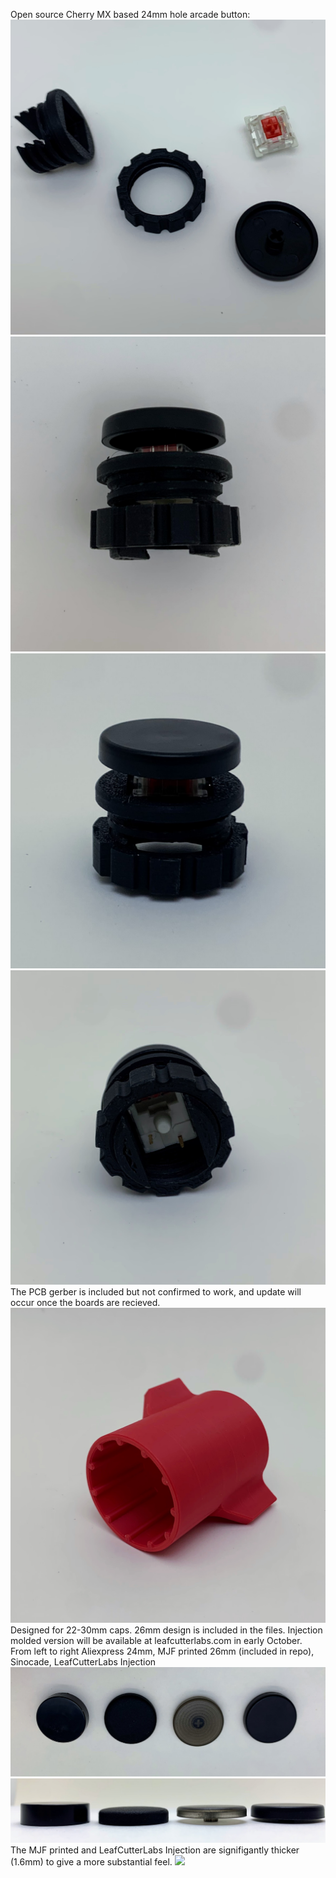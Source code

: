 Open source Cherry MX based 24mm hole arcade button:
![](media/unassembled.HEIC)
![](media/side.HEIC)
![](media/three4.HEIC)
![](media/bottom.HEIC)
The PCB gerber is included but not confirmed to work, and update will occur once the boards are recieved.
![](media/wrench.HEIC)
Designed for 22-30mm caps. 26mm design is included in the files. Injection molded version will be available at leafcutterlabs.com in early October. <br>
From left to right Aliexpress 24mm, MJF printed 26mm (included in repo), Sinocade, LeafCutterLabs Injection
![](media/captop.jpg)
![](media/capside.jpg)
The MJF printed and LeafCutterLabs Injection are signifigantly thicker (1.6mm) to give a more substantial feel.
![](media/capbottom.jpg)